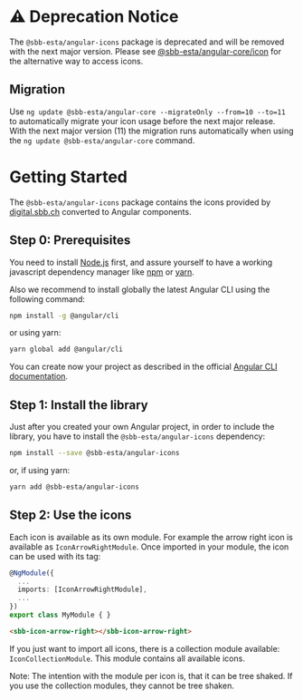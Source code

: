 # ⚠ Deprecation Notice

The `@sbb-esta/angular-icons` package is deprecated and will be removed with the next major version.
Please see [@sbb-esta/angular-core/icon](../../core/components/icon) for the alternative way to access icons.

## Migration

Use `ng update @sbb-esta/angular-core --migrateOnly --from=10 --to=11` to automatically migrate your icon usage before the next major release.
With the next major version (11) the migration runs automatically when using the `ng update @sbb-esta/angular-core` command.

# Getting Started

The `@sbb-esta/angular-icons` package contains the icons provided by
[digital.sbb.ch](https://digital.sbb.ch/en/icons-und-piktogramme/sbb-icons)
converted to Angular components.

## Step 0: Prerequisites

You need to install [Node.js](https://nodejs.org/it/) first, and assure yourself to have a working javascript dependency manager like [npm](https://www.npmjs.com/) or [yarn](https://yarnpkg.com/lang/en/).

Also we recommend to install globally the latest Angular CLI using the following command:

```sh
npm install -g @angular/cli
```

or using yarn:

```sh
yarn global add @angular/cli
```

You can create now your project as described in the official [Angular CLI documentation](https://cli.angular.io/).

## Step 1: Install the library

Just after you created your own Angular project, in order to include the library, you have to install the `@sbb-esta/angular-icons` dependency:

```sh
npm install --save @sbb-esta/angular-icons
```

or, if using yarn:

```sh
yarn add @sbb-esta/angular-icons
```

## Step 2: Use the icons

Each icon is available as its own module. For example the arrow right icon is available as `IconArrowRightModule`.
Once imported in your module, the icon can be used with its tag:

```ts
@NgModule({
  ...
  imports: [IconArrowRightModule],
  ...
})
export class MyModule { }
```

```html
<sbb-icon-arrow-right></sbb-icon-arrow-right>
```

If you just want to import all icons, there is a collection module available: `IconCollectionModule`.
This module contains all available icons.

Note: The intention with the module per icon is, that it can be tree shaked. If you use the collection
modules, they cannot be tree shaken.
